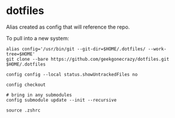 # dotfiles

Alias created as config that will reference the repo.

To pull into a new system:

``` 
alias config='/usr/bin/git --git-dir=$HOME/.dotfiles/ --work-tree=$HOME'
git clone --bare https://github.com/geekgonecrazy/dotfiles.git $HOME/.dotfiles

config config --local status.showUntrackedFiles no

config checkout

# bring in any submodules
config submodule update --init --recursive 

source .zshrc
```
